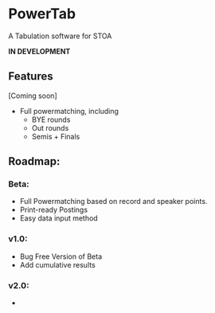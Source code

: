 # PowerTab
A Tabulation software for STOA

**IN DEVELOPMENT**

## Features
[Coming soon]
- Full powermatching, including
	- BYE rounds
  - Out rounds
  - Semis + Finals

## Roadmap:

### Beta:
- Full Powermatching based on record and speaker points.
- Print-ready Postings
- Easy data input method

### v1.0:
- Bug Free Version of Beta
- Add cumulative results

### v2.0:
- 